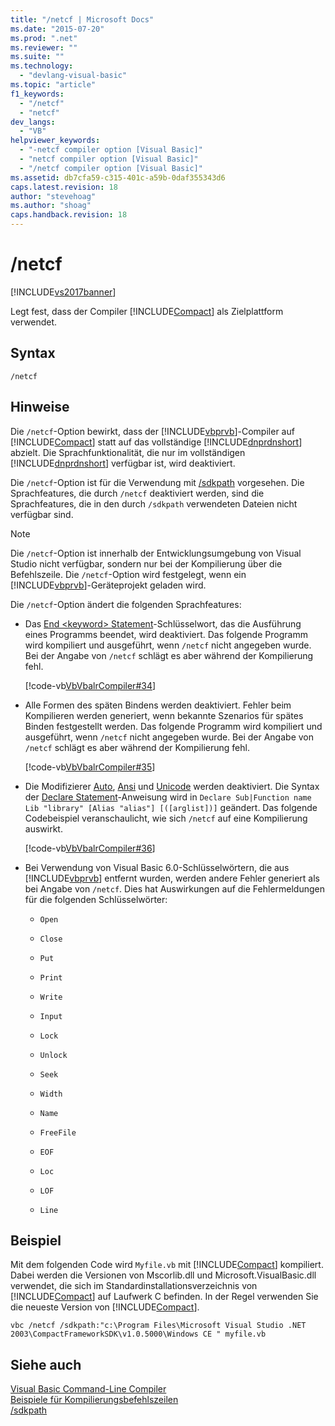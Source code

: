 ```yaml
---
title: "/netcf | Microsoft Docs"
ms.date: "2015-07-20"
ms.prod: ".net"
ms.reviewer: ""
ms.suite: ""
ms.technology: 
  - "devlang-visual-basic"
ms.topic: "article"
f1_keywords: 
  - "/netcf"
  - "netcf"
dev_langs: 
  - "VB"
helpviewer_keywords: 
  - "-netcf compiler option [Visual Basic]"
  - "netcf compiler option [Visual Basic]"
  - "/netcf compiler option [Visual Basic]"
ms.assetid: db7cfa59-c315-401c-a59b-0daf355343d6
caps.latest.revision: 18
author: "stevehoag"
ms.author: "shoag"
caps.handback.revision: 18
---
```

# /netcf
[!INCLUDE[vs2017banner](~/includes/vs2017banner.md)]

Legt fest, dass der Compiler [!INCLUDE[Compact](~/includes/compact-md.md)] als Zielplattform verwendet.  
  
## Syntax  
  
```  
/netcf  
```  
  
## Hinweise  
 Die `/netcf`\-Option bewirkt, dass der [!INCLUDE[vbprvb](~/includes/vbprvb-md.md)]\-Compiler auf [!INCLUDE[Compact](~/includes/compact-md.md)] statt auf das vollständige [!INCLUDE[dnprdnshort](~/includes/dnprdnshort-md.md)] abzielt.  Die Sprachfunktionalität, die nur im vollständigen [!INCLUDE[dnprdnshort](~/includes/dnprdnshort-md.md)] verfügbar ist, wird deaktiviert.  
  
 Die `/netcf`\-Option ist für die Verwendung mit [\/sdkpath](../../../visual-basic/reference/command-line-compiler/sdkpath.md) vorgesehen.  Die Sprachfeatures, die durch `/netcf` deaktiviert werden, sind die Sprachfeatures, die in den durch `/sdkpath` verwendeten Dateien nicht verfügbar sind.  
  
> [!NOTE]
>  Die `/netcf`\-Option ist innerhalb der Entwicklungsumgebung von Visual Studio nicht verfügbar, sondern nur bei der Kompilierung über die Befehlszeile.  Die `/netcf`\-Option wird festgelegt, wenn ein [!INCLUDE[vbprvb](~/includes/vbprvb-md.md)]\-Geräteprojekt geladen wird.  
  
 Die `/netcf`\-Option ändert die folgenden Sprachfeatures:  
  
-   Das [End \<keyword\> Statement](../../../visual-basic/language-reference/statements/end-keyword-statement.md)\-Schlüsselwort, das die Ausführung eines Programms beendet, wird deaktiviert.  Das folgende Programm wird kompiliert und ausgeführt, wenn `/netcf` nicht angegeben wurde. Bei der Angabe von `/netcf` schlägt es aber während der Kompilierung fehl.  
  
     [!code-vb[VbVbalrCompiler#34](../../../visual-basic/reference/command-line-compiler/codesnippet/VisualBasic/netcf_1.vb)]  
  
-   Alle Formen des späten Bindens werden deaktiviert.  Fehler beim Kompilieren werden generiert, wenn bekannte Szenarios für spätes Binden festgestellt werden.  Das folgende Programm wird kompiliert und ausgeführt, wenn `/netcf` nicht angegeben wurde. Bei der Angabe von `/netcf` schlägt es aber während der Kompilierung fehl.  
  
     [!code-vb[VbVbalrCompiler#35](../../../visual-basic/reference/command-line-compiler/codesnippet/VisualBasic/netcf_2.vb)]  
  
-   Die Modifizierer [Auto](../../../visual-basic/language-reference/modifiers/auto.md), [Ansi](../../../visual-basic/language-reference/modifiers/ansi.md) und [Unicode](../../../visual-basic/language-reference/modifiers/unicode.md) werden deaktiviert.  Die Syntax der [Declare Statement](../../../visual-basic/language-reference/statements/declare-statement.md)\-Anweisung wird in `Declare Sub|Function name Lib "library" [Alias "alias"] [([arglist])]` geändert.  Das folgende Codebeispiel veranschaulicht, wie sich `/netcf` auf eine Kompilierung auswirkt.  
  
     [!code-vb[VbVbalrCompiler#36](../../../visual-basic/reference/command-line-compiler/codesnippet/VisualBasic/netcf_3.vb)]  
  
-   Bei Verwendung von Visual Basic 6.0\-Schlüsselwörtern, die aus [!INCLUDE[vbprvb](~/includes/vbprvb-md.md)] entfernt wurden, werden andere Fehler generiert als bei Angabe von `/netcf`.  Dies hat Auswirkungen auf die Fehlermeldungen für die folgenden Schlüsselwörter:  
  
    -   `Open`  
  
    -   `Close`  
  
    -   `Put`  
  
    -   `Print`  
  
    -   `Write`  
  
    -   `Input`  
  
    -   `Lock`  
  
    -   `Unlock`  
  
    -   `Seek`  
  
    -   `Width`  
  
    -   `Name`  
  
    -   `FreeFile`  
  
    -   `EOF`  
  
    -   `Loc`  
  
    -   `LOF`  
  
    -   `Line`  
  
## Beispiel  
 Mit dem folgenden Code wird `Myfile.vb` mit [!INCLUDE[Compact](~/includes/compact-md.md)] kompiliert. Dabei werden die Versionen von Mscorlib.dll und Microsoft.VisualBasic.dll verwendet, die sich im Standardinstallationsverzeichnis von [!INCLUDE[Compact](~/includes/compact-md.md)] auf Laufwerk C befinden.  In der Regel verwenden Sie die neueste Version von [!INCLUDE[Compact](~/includes/compact-md.md)].  
  
```  
vbc /netcf /sdkpath:"c:\Program Files\Microsoft Visual Studio .NET 2003\CompactFrameworkSDK\v1.0.5000\Windows CE " myfile.vb  
```  
  
## Siehe auch  
 [Visual Basic Command\-Line Compiler](../../../visual-basic/reference/command-line-compiler/index.md)   
 [Beispiele für Kompilierungsbefehlszeilen](../../../visual-basic/reference/command-line-compiler/sample-compilation-command-lines.md)   
 [\/sdkpath](../../../visual-basic/reference/command-line-compiler/sdkpath.md)